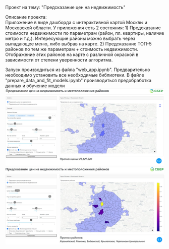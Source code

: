 Проект на тему: "Предсказание цен на недвижимость"

Описание проекта:<br />
Приложение в виде дашборда с интерактивной картой Москвы и Московской области. У приложения есть 2 состояния:
     1) Предсказание стоимости недвижимости по параметрам (район, пл. квартиры, наличие метро и т.д.). Интересующие районы можно выбрать через выпадающее меню, либо выбрав на карте.
     2) Предсказание ТОП-5 районов по тем же параметрам + стоимость недвижимости. Отображение этих районов на карте с различной окраской в зависимости от степени уверенности алгоритма.


Запуск производиться из файла "web_app.ipynb". Предварительно необходимо установить все необходимые библиотеки.
В файле "prepare_data_and_fit_models.ipynb" производиться предобработка данных и обучение модели
![Image alt](https://github.com/GlukharevK/DS_Sber/blob/main/Финальный%20проект/Вид_приложения1.jpg)
![Image alt](https://github.com/GlukharevK/DS_Sber/blob/main/Финальный%20проект/Вид_приложения2.jpg)
